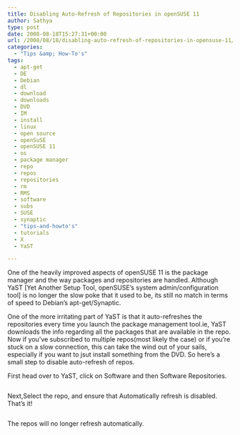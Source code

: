 ```yaml
---
title: Disabling Auto-Refresh of Repositories in openSUSE 11
author: Sathya
type: post
date: 2008-08-18T15:27:31+00:00
url: /2008/08/18/disabling-auto-refresh-of-repositories-in-opensuse-11/
categories:
  - "Tips &amp; How-To's"
tags:
  - apt-get
  - DE
  - Debian
  - dl
  - download
  - downloads
  - DVD
  - IM
  - install
  - linux
  - open source
  - openSuSE
  - openSUSE 11
  - os
  - package manager
  - repo
  - repos
  - repositories
  - rm
  - RMS
  - software
  - subs
  - SUSE
  - synaptic
  - "tips-and-howto's"
  - tutorials
  - X
  - YaST

---
```

One of the heavily improved aspects of openSUSE 11 is the package manager and the way packages and repositories are handled. Although YaST [Yet Another Setup Tool, openSUSE&#8217;s system admin/configuration tool] is no longer the slow poke that it used to be, its still no match in terms of speed to Debian&#8217;s apt-get/Synaptic.
  
One of the more irritating part of YaST is that it auto-refreshes the repositories every time you launch the package management tool.ie, YaST downloads the info regarding all the packages that are available in the repo. Now if you&#8217;ve subscribed to multiple repos(most likely the case) or if you&#8217;re stuck on a slow connection, this can take the wind out of your sails, especially if you want to jsut install something from the DVD. So here&#8217;s a small step to disable auto-refresh of repos.
  
First head over to YaST, click on Software and then Software Repositories.

<p style="text-align: center;">
  <a href="http://sathyasays.com/wp-content/uploads/2008/08/softrepo1.png"><img class="alignnone size-thumbnail wp-image-337" title="softrepo1" src="http://sathyasays.com/wp-content/uploads/2008/08/softrepo1-150x150.png" alt=""   /></a>
</p>

Next,Select the repo, and ensure that Automatically refresh is disabled. That&#8217;s it!

<p style="text-align: center;">
  <a href="http://sathyasays.com/wp-content/uploads/2008/08/refresh.png"><img class="aligncenter size-thumbnail wp-image-336" title="refresh" src="http://sathyasays.com/wp-content/uploads/2008/08/refresh-150x150.png" alt=""   /></a>
</p>

The repos will no longer refresh automatically.
